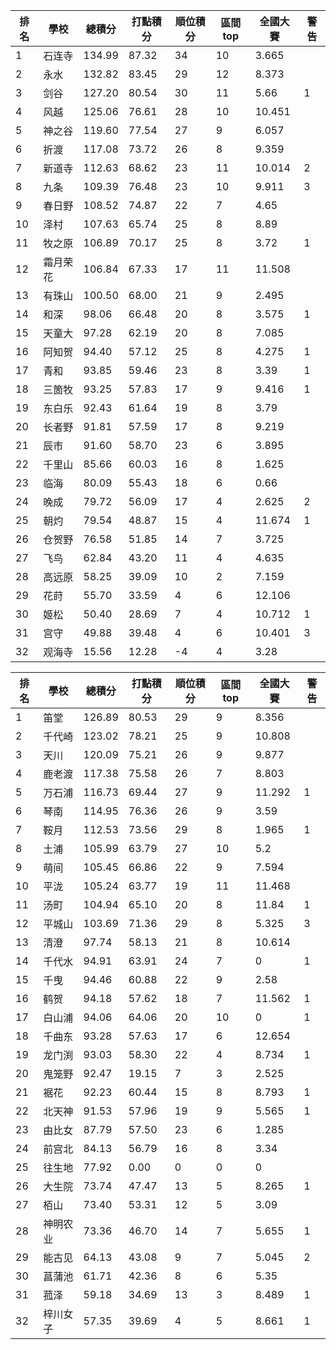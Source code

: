 排名|學校|總積分|打點積分|順位積分|區間top|全國大賽|警告
-|-|-|-|-|-|-|-
1|石连寺|134.99 |87.32 |34|10|3.665|
2|永水|132.82 |83.45 |29|12|8.373|
3|剑谷|127.20 |80.54 |30|11|5.66|1
4|风越|125.06 |76.61 |28|10|10.451|
5|神之谷|119.60 |77.54 |27|9|6.057|
6|折渡|117.08 |73.72 |26|8|9.359|
7|新道寺|112.63 |68.62 |23|11|10.014|2
8|九条|109.39 |76.48 |23|10|9.911|3
9|春日野|108.52 |74.87 |22|7|4.65|
10|泽村|107.63 |65.74 |25|8|8.89|
11|牧之原|106.89 |70.17 |25|8|3.72|1
12|霜月荣花|106.84 |67.33 |17|11|11.508|
13|有珠山|100.50 |68.00 |21|9|2.495|
14|和深|98.06 |66.48 |20|8|3.575|1
15|天童大|97.28 |62.19 |20|8|7.085|
16|阿知贺|94.40 |57.12 |25|8|4.275|1
17|青和|93.85 |59.46 |23|8|3.39|1
18|三箇牧|93.25 |57.83 |17|9|9.416|1
19|东白乐|92.43 |61.64 |19|8|3.79|
20|长者野|91.81 |57.59 |17|8|9.219|
21|辰市|91.60 |58.70 |23|6|3.895|
22|千里山|85.66 |60.03 |16|8|1.625|
23|临海|80.09 |55.43 |18|6|0.66|
24|晚成|79.72 |56.09 |17|4|2.625|2
25|朝灼|79.54 |48.87 |15|4|11.674|1
26|仓贺野|76.58 |51.85 |14|7|3.725|
27|飞鸟|62.84 |43.20 |11|4|4.635|
28|高远原|58.25 |39.09 |10|2|7.159|
29|花莳|55.70 |33.59 |4|6|12.106|
30|姬松|50.40 |28.69 |7|4|10.712|1
31|宫守|49.88 |39.48 |4|6|10.401|3
32|观海寺|15.56 |12.28 |-4|4|3.28|

排名|學校|總積分|打點積分|順位積分|區間top|全國大賽|警告
-|-|-|-|-|-|-|-
1|笛堂|126.89 |80.53 |29|9|8.356|
2|千代崎|123.02 |78.21 |25|9|10.808|
3|天川|120.09 |75.21 |26|9|9.877|
4|鹿老渡|117.38 |75.58 |26|7|8.803|
5|万石浦|116.73 |69.44 |27|9|11.292|1
6|琴南|114.95 |76.36 |26|9|3.59|
7|鞍月|112.53 |73.56 |29|8|1.965|1
8|土浦|105.99 |63.79 |27|10|5.2|
9|萌间|105.45 |66.86 |22|9|7.594|
10|平泷|105.24 |63.77 |19|11|11.468|
11|汤町|104.94 |65.10 |20|8|11.84|1
12|平城山|103.69 |71.36 |29|8|5.325|3
13|清澄|97.74 |58.13 |21|8|10.614|
14|千代水|94.91 |63.91 |24|7|0|1
15|千曳|94.46 |60.88 |22|9|2.58|
16|鹤贺|94.18 |57.62 |18|7|11.562|1
17|白山浦|94.06 |64.06 |20|10|0|1
18|千曲东|93.28 |57.63 |17|6|12.654|
19|龙门渕|93.03 |58.30 |22|4|8.734|1
20|鬼笼野|92.47 |19.15 |7|3|2.525|
21|裾花|92.23 |60.44 |15|8|8.793|1
22|北天神|91.53 |57.96 |19|9|5.565|1
23|由比女|87.79 |57.50 |23|6|1.285|
24|前宫北|84.13 |56.79 |16|8|3.34|
25|往生地|77.92 |0.00 |0|0|0|
26|大生院|73.74 |47.47 |13|5|8.265|1
27|栢山|73.40 |53.31 |12|5|3.09|
28|神明农业|73.36 |46.70 |14|7|5.655|1
29|能古见|64.13 |43.08 |9|7|5.045|2
30|菖蒲池|61.71 |42.36 |8|6|5.35|
31|菰泽|59.18 |34.69 |13|3|8.489|1
32|梓川女子|57.35 |39.69 |4|5|8.661|1
